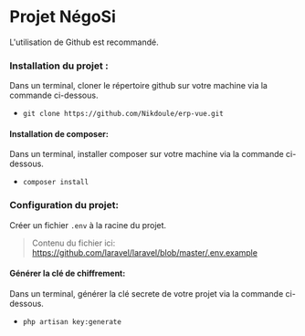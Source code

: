 # Projet NégoSi
L'utilisation de Github est recommandé. 

### Installation du projet :
Dans un terminal, cloner le répertoire github sur votre machine via la commande ci-dessous.
- ``` git clone https://github.com/Nikdoule/erp-vue.git ```
#### Installation de composer:
Dans un terminal, installer composer sur votre machine via la commande ci-dessous.
- ``` composer install ```
### Configuration du projet:
Créer un fichier ```.env``` à la racine du projet.
>Contenu du fichier ici: https://github.com/laravel/laravel/blob/master/.env.example
#### Générer la clé de chiffrement:
Dans un terminal, générer la clé secrete de votre projet via la commande ci-dessous.
- ```php artisan key:generate```
